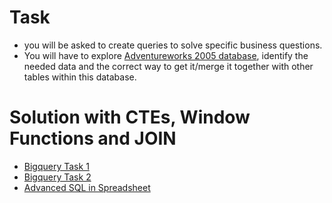 # Task
- you will be asked to create queries to solve specific business questions.
- You will have to explore [Adventureworks 2005 database](https://drive.google.com/file/d/1-Qsnn3bg0_PYgY5kKJOUDG8xdKLvOLPK/view?usp=sharing), identify the needed data and the correct way to get it/merge it together with other tables within this database.

# Solution with CTEs, Window Functions and JOIN
- [Bigquery Task 1](https://console.cloud.google.com/bigquery?sq=147855269776:10e2b7020e2649c18843c392d98f449e)
- [Bigquery Task 2](https://console.cloud.google.com/bigquery?sq=147855269776:27f76d870acd4962b689693e42e7f46d)
- [Advanced SQL in Spreadsheet](https://docs.google.com/spreadsheets/d/1v_P1nOJunDvmXspEVoyFA7ixscnIinvs_fTOOfBFwQI/edit?usp=sharing)
